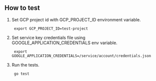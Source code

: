 
## How to test

1. Set GCP project id with GCP_PROJECT_ID environment variable.

        export GCP_PROJECT_ID=test-project

1. Set service key credentials file using GOOGLE_APPLICATION_CREDENTIALS env variable.

        export GOOGLE_APPLICATION_CREDENTIALS=/service/account/credentials.json

1. Run the tests.

        go test
